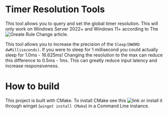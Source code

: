 # Timer Resolution Tools

This tool allows you to query and set the global timer resolution. This will only work on Windows Server 2022+ and Windows 11+ according to The ![Greate Rule Change](https://randomascii.wordpress.com/2020/10/04/windows-timer-resolution-the-great-rule-change/) article. 

This tool allows you to increase the precision of the `Sleep(DWORD dwMilliseconds)`. If you were to sleep for 1 millisecond you could actually sleep for 1.0ms - 16.625ms! Changing the resolution to the max can reduce this difference to 0.5ms - 1ms. This can greatly reduce input latency and increase responsiveness. 


# How to build 

This project is built with CMake. To install CMake see this ![link](https://cmake.org/download/) or install it through winget (`winget install CMake`) in a Command Line instance.
